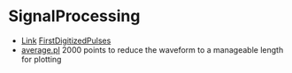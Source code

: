 # SignalProcessing
 * [Link](http://darkmatter.bu.edu/~ainglis/lithiumChamberPulses/)
[FirstDigitizedPulses](FirstDigitizedPulses.md)
 * [average.pl](http://ohm.bu.edu/~hazen/Ahlen_Neutron/average.pl)
2000 points to reduce the waveform to a manageable length for plotting



